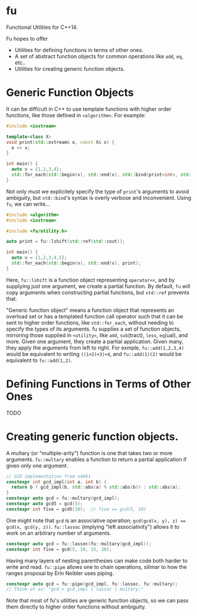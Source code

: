 # fu
Functional Utilities for C++14.

Fu hopes to offer 
 * Utilities for defining functions in terms of other ones.
 * A set of abstract function objects for common operations like `add`, `eq`, etc.. 
 * Utilities for creating generic function objects.
 
# Generic Function Objects
It can be difficult in C++ to use template functions with higher order functions, like those defined in `<algorithm>`. For example:
```c++
#include <iostream>

template<class X>
void print(std::ostream& o, const X& x) {
  o << x;
}

int main() {
  auto v = {1,2,3,4};
  std::for_each(std::begin(v), std::end(v), std::bind(print<int>, std::cout, std::placeholders::_1));
}
```
Not only must we explicitely specify the type of `print`'s arguments to avoid ambiguity, but `std::bind`'s syntax is overly verbose and inconvenient. Using `fu`, we can write...
```c++
#include <algorithm>
#include <iostream>

#include <fu/utility.h>

auto print = fu::lshift(std::ref(std::cout));

int main() {
  auto v = {1,2,3,4,5};
  std::for_each(std::begin(v), std::end(v), print);
}
```
Here, `fu::lshift` is a function object representing `operator<<`, and by supplying just one argument, we create a partial function. By default, `fu` will copy arguments when constructing partial functions, but `std::ref` prevents that.

"Generic function object" means a function object that represents an overload set or has a templated function call operator such that it can be sent to higher order functions, like `std::for_each`, without needing to specify the types of its arguments. fu supplies a set of function objects, mirroring those supplied in `<utility>`, like `add`, `sub`(tract), `less`, `eq`(ual), and more. Given one argument, they create a partial application. Given many, they apply the arguments from left to right. For exmple, `fu::add(1,2,3,4)` would be equivalent to writing `((1+2)+3)+4`, and `fu::add(1)(2)` would be equivalent to `fu::add(1,2)`.

# Defining Functions in Terms of Other Ones
TODO

# Creating generic function objects.
A multary (or "multiple-arity") function is one that takes two or more arguments. `fu::multary` enables a function to return a partial application if given only one argument.
```c++
// GCD implementation from n4061
constexpr int gcd_impl(int a, int b) {
  return b ? gcd_impl(b, std::abs(a) % std::abs(b)) : std::abs(a);
}
constexpr auto gcd = fu::multary(gcd_impl);
constexpr auto gcd5 = gcd(5);
constexpr int five = gcd5(10);  // five == gcd(5, 10)
```
One might note that `gcd` is an associative operation; `gcd(gcd(x, y), z) == gcd(x, gcd(y, z))`. `fu::lassoc`  (implying "left associativity") allows it to work on an arbitrary number of arguments.
```c++
constexpr auto gcd = fu::lassoc(fu::multary(gcd_impl));
constexpr int five = gcd(5, 10, 15, 20);
```
Having many layers of nesting parenthesies can make code both harder to write and read. `fu::pipe` allows one to chain operations, silimar to how the ranges proposal by Erin Neibler uses piping.
```c++
constexpr auto gcd = fu::pipe(gcd_impl, fu::lassoc, fu::multary);
// Think of as: "gcd = gcd_impl | lassoc | multary;"
```
Note that most of fu's utilities are generic function objects, so we can pass them directly to higher order functions without ambiguity.
